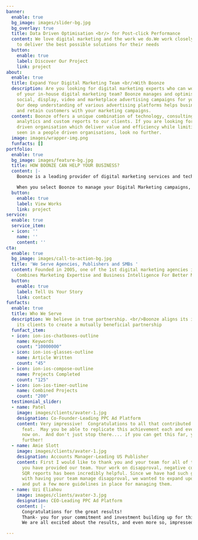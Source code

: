 ```yaml
---
banner:
  enable: true
  bg_image: images/slider-bg.jpg
  bg_overlay: true
  title: Data Driven Optimisation <br/> for Post-click Performance
  content: We love digital marketing and the work we do.We work closely with our clients
    to deliver the best possible solutions for their needs
  button:
    enable: true
    label: Discover Our Project
    link: project
about:
  enable: true
  title: Expand Your Digital Marketing Team <br/>With Boonze
  description: Are you looking for digital marketing experts who can work as an extension
    of your in-house digital marketing team? Boonze manages and optimises search,
    social, display, video and marketplace advertising campaigns for your business.
    Our deep understanding of various advertising platforms helps businesses to acquire
    and retain customers with your marketing campaigns.
  content: Boonze offers a unique combination of technology, consulting, research,
    analytics and custom reports to our clients. If you are looking for a process
    driven organisation which deliver value and efficiency while limiting the variability
    seen in a people driven organisations, look no further.​
  image: images/wrapper-img.png
  funfacts: []
portfolio:
  enable: true
  bg_image: images/feature-bg.jpg
  title: HOW BOONZE CAN HELP YOUR BUSINESS?
  content: |-
    Boonze is a leading provider of digital marketing services and technologies to clients who demand accountability, efficiency and predictability from their marketing campaigns.

    When you select Boonze to manage your Digital Marketing campaigns, your company will benefit from a highly qualified analytical team that offers a comprehensive digital marketing promotion strategy producing highly qualified leads, reducing new customer acquisition costs, and ensuring the highest possible return on investment (ROI).
  button:
    enable: true
    label: View Works
    link: project
service:
  enable: true
  service_item:
  - icon: ''
    name: ''
    content: ''
cta:
  enable: true
  bg_image: images/call-to-action-bg.jpg
  title: 'We Serve Agencies, Publishers and SMBs '
  content: Founded in 2005, one of the 1st digital marketing agencies in India. Boonze
    Combines Marketing Expertise and Business Intelligence For Better Marketing ROI.
  button:
    enable: true
    label: Tell Us Your Story
    link: contact
funfacts:
  enable: true
  title: Who We Serve
  description: We believe in true partnership. <br/>Boonze aligns its interest with
    its clients to create a mutually beneficial partnership
  funfact_item:
  - icon: ion-ios-chatboxes-outline
    name: Keywords
    count: "10000000"
  - icon: ion-ios-glasses-outline
    name: Article Written
    count: "45"
  - icon: ion-ios-compose-outline
    name: Projects Completed
    count: "125"
  - icon: ion-ios-timer-outline
    name: Combined Projects
    count: "200"
  testimonial_slider:
  - name: Patel
    image: images/clients/avater-1.jpg
    designation: Co-Founder-Leading PPC Ad Platform
    content: Very impressive!  Congratulations to all that contributed to this immense
      feat.  May you be able to replicate this achievement each and every day from
      now on.  And don't just stop there.... if you can get this far, you can get
      further!
  - name: Amie Slott
    image: images/clients/avater-1.jpg
    designation: Accounts Manager-Leading US Publisher
    content: First I would like to thank you and your team for all of the support
      you have provided our team. Your work on disapproval, negative conflicts and
      SQR reports has been incredibly helpful. Since we have had such great success
      with having your team manage disapproval, we wanted to expand upon that process
      and put a few more guidelines in place for managing them.
  - name: Uzi Eliahou
    image: images/clients/avater-3.jpg
    designation: CEO-Leading PPC Ad Platform
    content: |-
      Congratulations for the great results!
      Thank- you for your commitment and investment building up for this success.
      We are all excited about the results, and even more so, impressed with all of you who contributed.

---
```

